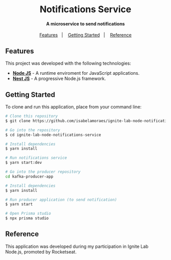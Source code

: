 <h1 align="center">
  Notifications Service
</h1>

<h4 align="center">
  A microservice to send notifications
</h4>

<p align="center">
  <a href="#features">Features</a>&nbsp;&nbsp;&nbsp;|&nbsp;&nbsp;&nbsp;
  <a href="#getting-started">Getting Started</a>&nbsp;&nbsp;&nbsp;|&nbsp;&nbsp;&nbsp;
  <a href="#reference">Reference</a>
</p>

## Features

This project was developed with the following technologies:

- **[Node JS](https://nodejs.org/)** - A runtime enviroment for JavaScript applications.
- **[Nest JS](https://nestjs.com/)** - A progressive Node.js framework.

## Getting Started

To clone and run this application, place from your command line:

```bash
# Clone this repository
$ git clone https://github.com/isabelamoraes/ignite-lab-node-notifications-service

# Go into the repository
$ cd ignite-lab-node-notifications-service

# Install dependencies
$ yarn install

# Run notifications service
$ yarn start:dev

# Go into the producer repository
cd kafka-producer-app

# Install dependencies
$ yarn install

# Run producer application (to send notification)
$ yarn start

# Open Prisma studio
$ npx prisma studio

```

## Reference

This application was developed during my participation in Ignite Lab Node.js, promoted by Rocketseat.
